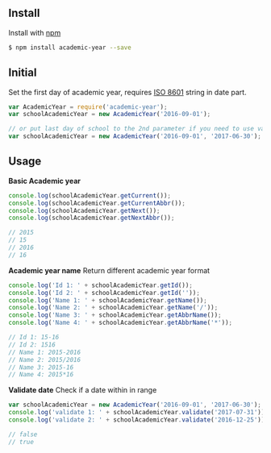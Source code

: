 ## Install

Install with [npm](https://www.npmjs.com/)

```sh
$ npm install academic-year --save
```


## Initial

Set the first day of academic year, requires [ISO 8601](https://en.wikipedia.org/wiki/ISO_8601) string in date part.


```js
var AcademicYear = require('academic-year');
var schoolAcademicYear = new AcademicYear('2016-09-01'); 

// or put last day of school to the 2nd parameter if you need to use validate function
var schoolAcademicYear = new AcademicYear('2016-09-01', '2017-06-30'); 
```

## Usage
**Basic Academic year**
```js
console.log(schoolAcademicYear.getCurrent());
console.log(schoolAcademicYear.getCurrentAbbr());
console.log(schoolAcademicYear.getNext());
console.log(schoolAcademicYear.getNextAbbr());

// 2015
// 15
// 2016
// 16
```

**Academic year name**
Return different academic year format
```js
console.log('Id 1: ' + schoolAcademicYear.getId());
console.log('Id 2: ' + schoolAcademicYear.getId(''));	
console.log('Name 1: ' + schoolAcademicYear.getName());
console.log('Name 2: ' + schoolAcademicYear.getName('/'));	
console.log('Name 3: ' + schoolAcademicYear.getAbbrName());
console.log('Name 4: ' + schoolAcademicYear.getAbbrName('*'));	

// Id 1: 15-16
// Id 2: 1516
// Name 1: 2015-2016
// Name 2: 2015/2016
// Name 3: 2015-16
// Name 4: 2015*16
```

**Validate date**
Check if a date within in range
```js
var schoolAcademicYear = new AcademicYear('2016-09-01', '2017-06-30'); 
console.log('validate 1: ' + schoolAcademicYear.validate('2017-07-31'));
console.log('validate 2: ' + schoolAcademicYear.validate('2016-12-25'));

// false
// true
```



